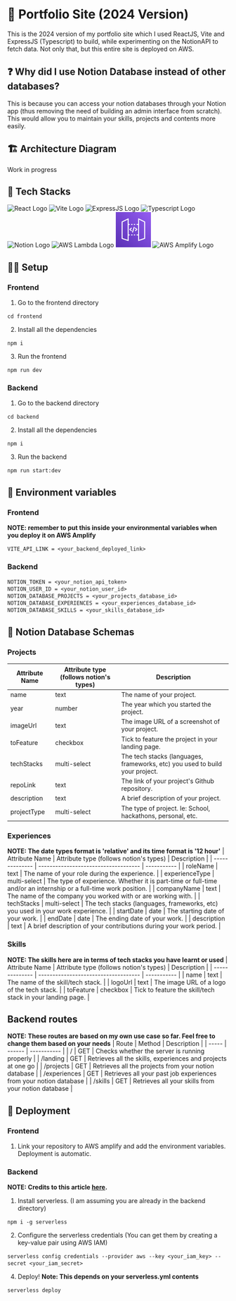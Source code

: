 # 💼 Portfolio Site (2024 Version)
This is the 2024 version of my portfolio site which I used ReactJS, Vite and ExpressJS (Typescript) to build, while experimenting on the NotionAPI to fetch data. Not only that, but this entire site is deployed on AWS.

## ❓ Why did I use Notion Database instead of other databases?
This is because you can access your notion databases through your Notion app (thus removing the need of building an admin interface from scratch). This would allow you to maintain your skills, projects and contents more easily.

## 🏗 Architecture Diagram 
Work in progress

## 🤖 Tech Stacks
<p align="left">
  <img src ="https://cdn.worldvectorlogo.com/logos/react-1.svg" alt="React Logo" height="80px"/>
  <img src="https://vitejs.dev/logo.svg" alt="Vite Logo" height="80px"/>
  <img src="https://encrypted-tbn0.gstatic.com/images?q=tbn:ANd9GcTKqepJcsF1PaiUR58G-zfvfaYwq7zWqbVhXOqmOwT6Gw&s" alt="ExpressJS Logo" height="80px"/>
  <img src="https://logowik.com/content/uploads/images/typescript2034.jpg" alt="Typescript Logo" height="80px"/>
  <img src="https://logowik.com/content/uploads/images/notion1411.jpg" alt="Notion Logo" height="80px"/>
  <img src="https://upload.wikimedia.org/wikipedia/commons/thumb/5/5c/Amazon_Lambda_architecture_logo.svg/400px-Amazon_Lambda_architecture_logo.svg.png" alt="AWS Lambda Logo" height="80px"/>
  <img src="https://raw.githubusercontent.com/pulumi/pulumi-aws-apigateway/main/assets/logo.png" alt="Amazon API Gateway Logo" height="80px"/>
  <img src="https://res.cloudinary.com/practicaldev/image/fetch/s--mkZY0XpP--/c_limit%2Cf_auto%2Cfl_progressive%2Cq_auto%2Cw_800/https://day-journal.com/memo/images/logo/aws/amplify.png" alt="AWS Amplify Logo" height="80px"/>
</p>

## 👷‍♂️ Setup
### Frontend
1. Go to the frontend directory
```
cd frontend
```
2. Install all the dependencies
```
npm i
```
3. Run the frontend
```
npm run dev 
```

### Backend 
1. Go to the backend directory
```
cd backend
```
2. Install all the dependencies
```
npm i
```
3. Run the backend
```
npm run start:dev
```

## 🌴 Environment variables
### Frontend
**NOTE: remember to put this inside your environmental variables when you deploy it on AWS Amplify**
```
VITE_API_LINK = <your_backend_deployed_link>
```
### Backend 
```
NOTION_TOKEN = <your_notion_api_token>
NOTION_USER_ID = <your_notion_user_id>
NOTION_DATABASE_PROJECTS = <your_projects_database_id>
NOTION_DATABASE_EXPERIENCES = <your_experiences_database_id>
NOTION_DATABASE_SKILLS = <your_skills_database_id>

```

## 🫙 Notion Database Schemas
### Projects
| Attribute Name | Attribute type (follows notion's types) | Description |
| -------------- | ------------------------------------ | ----------- |
| name | text | The name of your project. |
| year | number | The year which you started the project. |
| imageUrl | text | The image URL of a screenshot of your project. |
| toFeature | checkbox | Tick to feature the project in your landing page. | 
| techStacks | multi-select | The tech stacks (languages, frameworks, etc) you used to build your project. | 
| repoLink | text | The link of your project's Github repository. | 
| description | text | A brief description of your project. | 
| projectType | multi-select | The type of project. Ie: School, hackathons, personal, etc. | 

### Experiences
**NOTE: The date types format is 'relative' and its time format is '12 hour'**
| Attribute Name | Attribute type (follows notion's types) | Description |
| -------------- | ------------------------------------ | ----------- |
| roleName | text | The name of your role during the experience. |
| experienceType | multi-select | The type of experience. Whether it is part-time or full-time and/or an internship or a full-time work position. | 
| companyName | text | The name of the company you worked with or are working with. | 
| techStacks | multi-select | The tech stacks (languages, frameworks, etc) you used in your work experience. | 
| startDate | date | The starting date of your work. |
| endDate | date | The ending date of your work. |
| description | text | A brief description of your contributions during your work period. | 

### Skills
**NOTE: The skills here are in terms of tech stacks you have learnt or used**
| Attribute Name | Attribute type (follows notion's types) | Description |
| -------------- | ------------------------------------ | ----------- |
| name | text | The name of the skill/tech stack. |
| logoUrl | text | The image URL of a logo of the tech stack. |
| toFeature | checkbox | Tick to feature the skill/tech stack in your landing page. |

## Backend routes
**NOTE: These routes are based on my own use case so far. Feel free to change them based on your needs**
| Route | Method | Description |
| ----- | ------ | ----------- |
| / | GET | Checks whether the server is running properly |
| /landing | GET | Retrieves all the skills, experiences and projects at one go |
| /projects | GET | Retrieves all the projects from your notion database |
| /experiences | GET | Retrieves all your past job experiences from your notion database |
| /skills | GET | Retrieves all your skills from your notion database |

## 🚢 Deployment
### Frontend
1. Link your repository to AWS amplify and add the environment variables. Deployment is automatic.

### Backend
**NOTE: Credits to this article [here](https://dev.to/aws-builders/creating-a-serverless-api-using-aws-lambda-and-nodejs-with-typescript-and-expressjs-4kfk).**
1. Install serverless. (I am assuming you are already in the backend directory)
```
npm i -g serverless
```
2. Configure the serverless credentials (You can get them by creating a key-value pair using AWS IAM)
```
serverless config credentials --provider aws --key <your_iam_key> --secret <your_iam_secret>

```
4. Deploy!
**Note: This depends on your serverless.yml contents**
```
serverless deploy
```
